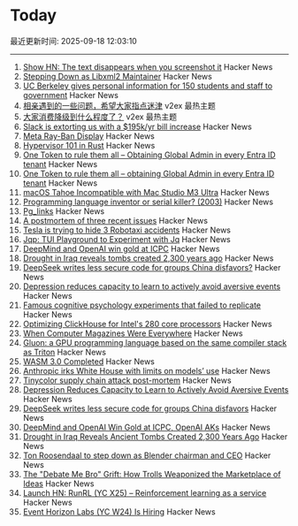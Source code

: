 # Today

最近更新时间: 2025-09-18 12:03:10

--- 
1. [Show HN: The text disappears when you screenshot it](https://unscreenshottable.vercel.app/?text=Hello) Hacker News
2. [Stepping Down as Libxml2 Maintainer](https://discourse.gnome.org/t/stepping-down-as-libxml2-maintainer/31398) Hacker News
3. [UC Berkeley gives personal information for 150 students and staff to government](https://www.dailycal.org/news/campus/uc-berkeley-turns-over-personal-information-of-more-than-150-students-and-staff-to-federal/article_a4aad3e1-bbba-42cc-92d7-a7964d9641c5.html) Hacker News
4. [相亲遇到的一些问题，希望大家指点迷津](https://www.v2ex.com/t/1160089) v2ex 最热主题
5. [大家消费降级到什么程度了？](https://www.v2ex.com/t/1160070) v2ex 最热主题
6. [Slack is extorting us with a $195k/yr bill increase](https://skyfall.dev/posts/slack) Hacker News
7. [Meta Ray-Ban Display](https://www.meta.com/blog/meta-ray-ban-display-ai-glasses-connect-2025/) Hacker News
8. [Hypervisor 101 in Rust](https://tandasat.github.io/Hypervisor-101-in-Rust/) Hacker News
9. [One Token to rule them all – Obtaining Global Admin in every Entra ID tenant](https://dirkjanm.io/obtaining-global-admin-in-every-entra-id-tenant-with-actor-tokens/) Hacker News
10. [One Token to rule them all – obtaining Global Admin in every Entra ID tenant](https://dirkjanm.io/obtaining-global-admin-in-every-entra-id-tenant-with-actor-tokens/) Hacker News
11. [macOS Tahoe Incompatible with Mac Studio M3 Ultra](https://eclecticlight.co/2025/09/17/macos-26-0-tahoe-build-25a354-is-incompatible-with-mac-studio-m3-ultra/) Hacker News
12. [Programming language inventor or serial killer? (2003)](https://vole.wtf/coder-serial-killer-quiz/) Hacker News
13. [Pg_links](https://giulianopz.github.io/pg.html) Hacker News
14. [A postmortem of three recent issues](https://www.anthropic.com/engineering/a-postmortem-of-three-recent-issues) Hacker News
15. [Tesla is trying to hide 3 Robotaxi accidents](https://electrek.co/2025/09/17/tesla-hide-3-robotaxi-accidents/) Hacker News
16. [Jqp: TUI Playground to Experiment with Jq](https://github.com/noahgorstein/jqp) Hacker News
17. [DeepMind and OpenAI win gold at ICPC](https://codeforces.com/blog/entry/146536) Hacker News
18. [Drought in Iraq reveals tombs created 2,300 years ago](https://www.smithsonianmag.com/smart-news/severe-droughts-in-iraq-reveals-dozens-of-ancient-tombs-created-2300-years-ago-180987347/) Hacker News
19. [DeepSeek writes less secure code for groups China disfavors?](https://www.washingtonpost.com/technology/2025/09/16/deepseek-ai-security/) Hacker News
20. [Depression reduces capacity to learn to actively avoid aversive events](https://www.eneuro.org/content/12/9/ENEURO.0034-25.2025) Hacker News
21. [Famous cognitive psychology experiments that failed to replicate](https://buttondown.com/aethermug/archive/aether-mug-famous-cognitive-psychology/) Hacker News
22. [Optimizing ClickHouse for Intel's 280 core processors](https://clickhouse.com/blog/optimizing-clickhouse-intel-high-core-count-cpu) Hacker News
23. [When Computer Magazines Were Everywhere](https://www.goto10retro.com/p/when-computer-magazines-were-everywhere) Hacker News
24. [Gluon: a GPU programming language based on the same compiler stack as Triton](https://github.com/triton-lang/triton/blob/main/python/tutorials/gluon/01-intro.py) Hacker News
25. [WASM 3.0 Completed](https://webassembly.org/news/2025-09-17-wasm-3.0/) Hacker News
26. [Anthropic irks White House with limits on models’ use](https://www.semafor.com/article/09/17/2025/anthropic-irks-white-house-with-limits-on-models-uswhite-house-with-limits-on-models-use) Hacker News
27. [Tinycolor supply chain attack post-mortem](https://sigh.dev/posts/ctrl-tinycolor-post-mortem/) Hacker News
28. [Depression Reduces Capacity to Learn to Actively Avoid Aversive Events](https://www.eneuro.org/content/12/9/ENEURO.0034-25.2025) Hacker News
29. [DeepSeek writes less secure code for groups China disfavors](https://www.washingtonpost.com/technology/2025/09/16/deepseek-ai-security/) Hacker News
30. [DeepMind and OpenAI Win Gold at ICPC, OpenAI AKs](https://codeforces.com/blog/entry/146536) Hacker News
31. [Drought in Iraq Reveals Ancient Tombs Created 2,300 Years Ago](https://www.smithsonianmag.com/smart-news/severe-droughts-in-iraq-reveals-dozens-of-ancient-tombs-created-2300-years-ago-180987347/) Hacker News
32. [Ton Roosendaal to step down as Blender chairman and CEO](https://www.cgchannel.com/2025/09/ton-roosendaal-to-step-down-as-blender-chairman-and-ceo/) Hacker News
33. [The "Debate Me Bro" Grift: How Trolls Weaponized the Marketplace of Ideas](https://www.techdirt.com/2025/09/17/the-debate-me-bro-grift-how-trolls-weaponized-the-marketplace-of-ideas/) Hacker News
34. [Launch HN: RunRL (YC X25) – Reinforcement learning as a service](https://runrl.com) Hacker News
35. [Event Horizon Labs (YC W24) Is Hiring](https://www.ycombinator.com/companies/event-horizon-labs/jobs/U6oyyKZ-founding-engineer-at-event-horizon-labs) Hacker News
